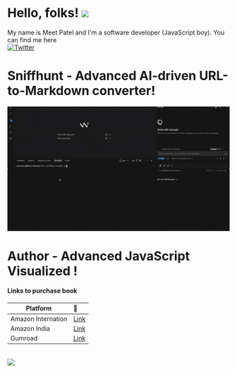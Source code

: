 
# Hello, folks! <img src="https://raw.githubusercontent.com/MartinHeinz/MartinHeinz/master/wave.gif" width="30px">

My name is Meet Patel and I'm a software developer (JavaScript boy). You can find me here 
<br />
[![Twitter][twitter-shield]][twitter-url]

# Sniffhunt - Advanced AI-driven URL-to-Markdown converter!

<a href="https://github.com/MpMeetPatel/sniffhunt-scraper" target="_blank">
  <img align="center" src="https://github.com/MpMeetPatel/sniffhunt-scraper/blob/main/assets/quick-start.gif" />
</a>

# Author - Advanced JavaScript Visualized !

<h4 align="left"> Links to purchase book </h4>

| Platform                     | 🔑                                                     |
| ----------------             | :----------------------------------------------------- |
| Amazon  Internation          | [Link](https://www.amazon.com/dp/B08SNXC66S)                           |
| Amazon India                 | [Link](https://www.amazon.in/dp/B08SNXC66S/) |
| Gumroad                      | [Link](https://gumroad.com/l/zhkzz) |

<br />

<a href="https://www.amazon.in/Advanced-JavaScript-Visualized-Meet-Patel-ebook/dp/B08SNXC66S/" target="_blank">
  <img align="center" src="https://m.media-amazon.com/images/I/41AQxY22PxL.jpg" width="200px" />
</a>


<!-- links to your social media accounts -->

[1]: https://twitter.com/___meetpatel___
[2]: https://github.com/mpmeetpatel

[twitter-url]: https://twitter.com/___meetpatel___

[twitter-shield]: https://img.shields.io/badge/-Twitter-black.svg?style=for-the-badge&logo=twitter&colorB=555
